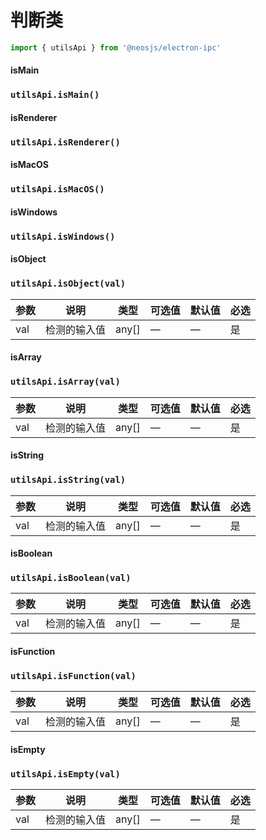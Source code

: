 # 判断类

```js
import { utilsApi } from '@neosjs/electron-ipc'
```

#### isMain
### `utilsApi.isMain()`

#### isRenderer
### `utilsApi.isRenderer()`

#### isMacOS
### `utilsApi.isMacOS()`

#### isWindows
### `utilsApi.isWindows()`

#### isObject
### `utilsApi.isObject(val)`
 参数 | 说明    | 类型   | 可选值 | 默认值 |必选 |
| ---- | ------- | ------ | ------ | ------ | ------ |
| val | 检测的输入值 | any[] | —      | —      | 是      |

#### isArray
### `utilsApi.isArray(val)`
 参数 | 说明    | 类型   | 可选值 | 默认值 |必选 |
| ---- | ------- | ------ | ------ | ------ | ------ |
| val | 检测的输入值 | any[] | —      | —      | 是      |

#### isString
### `utilsApi.isString(val)`
 参数 | 说明    | 类型   | 可选值 | 默认值 |必选 |
| ---- | ------- | ------ | ------ | ------ | ------ |
| val | 检测的输入值 | any[] | —      | —      | 是      |

#### isBoolean
### `utilsApi.isBoolean(val)`
 参数 | 说明    | 类型   | 可选值 | 默认值 |必选 |
| ---- | ------- | ------ | ------ | ------ | ------ |
| val | 检测的输入值 | any[] | —      | —      | 是      |

#### isFunction
### `utilsApi.isFunction(val)`
 参数 | 说明    | 类型   | 可选值 | 默认值 |必选 |
| ---- | ------- | ------ | ------ | ------ | ------ |
| val | 检测的输入值 | any[] | —      | —      | 是      |

#### isEmpty
### `utilsApi.isEmpty(val)`
 参数 | 说明    | 类型   | 可选值 | 默认值 |必选 |
| ---- | ------- | ------ | ------ | ------ | ------ |
| val | 检测的输入值 | any[] | —      | —      | 是      |


